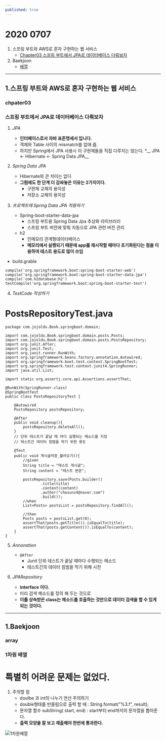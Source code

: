 ```yaml
---
published: true
---
```

# 2020 0707


1. 스프링 부트와 AWS로 혼자 구현하는 웹 서비스 
	* [Chapter03 스프링 부트에서 JPA로 데이터베이스 다뤄보자](#chpater03)
2. Baekjoon
	* [배열](#array)

---

1.스프링 부트와 AWS로 혼자 구현하는 웹 서비스
----

### chpater03

### 스프링 부트에서 JPA로 데이터베이스 다뤄보자

1. _JPA_
	* __인터페이스로서 자바 표준명세서 입니다.__
	* 객체와 Table 사이의 mismatch를 없애 줌.
	* 하지만 Spring에서 JPA 사용시 이 구현체들을 직접 다루지는 않는다.
		*__ JPA <- Hibernate <- Spring Data JPA__

2. _Spring Data JPA_
	* Hibernate와 큰 차이는 없다
	* __그럼에도 한 단계 더 감싸놓은 이유는 2가지이다.__
		+ 구현체 교체의 용이성
		+ 저장소 교체의 용이성

3. _프로젝트에 Spring Data JPA 적용하기_
	* Spring-boot-starter-data-jpa
		+ 스프링 부트용 Spring Data Jpa 추상화 라이브러리
		+ 스프링 부트 버전에 맞춰 자동으로 JPA 관련 버전 관리
	* h2
		+ 인메모리 관계형데이터베이스
		+ __메모리에서 실행되기 때문에 app를 재시작할 때마다 초기화된다는 점을 이용하여 테스트 용도로 많이 쓰임__

* build.grable

```
compile('org.springframework.boot:spring-boot-starter-web')
compile('org.springframework.boot:spring-boot-starter-data-jpa')
compile('com.h2database:h2')
testCompile('org.springframework.boot:spring-boot-starter-test')
```

4. _TestCode 작성하기_

# PostsRepositoryTest.java

```
package com.jojoldu.Book.springboot.domain;

import com.jojoldu.Book.springboot.domain.posts.Posts;
import com.jojoldu.Book.springboot.domain.posts.PostsRepository;
import org.junit.After;
import org.junit.Test;
import org.junit.runner.RunWith;
import org.springframework.beans.factory.annotation.Autowired;
import org.springframework.boot.test.context.SpringBootTest;
import org.springframework.test.context.junit4.SpringRunner;
import java.util.List;

import static org.assertj.core.api.Assertions.assertThat;

@RunWith(SpringRunner.class)
@SpringBootTest
public class PostsRepositoryTest {

    @Autowired
    PostsRepository postsRepository;

    @After
    public void cleanup(){
        postsRepository.deleteAll();
    }
    // 단위 테스트가 끝날 때 마다 실행되는 메소드를 지정
    // 테스트간 데이터 침범을 막기 위한 용도 

    @Test
    public void 게시글저장_불러오기(){
        //given
        String title = "테스트 게시글";
        String content = "테스트 본문";
	
        postsRepository.save(Posts.builder()
                .title(title)
                .content(content)
                .author("chosunz4@naver.com")
                .build());
        //when
        List<Posts> postsList = postsRepository.findAll();

        //then
        Posts posts = postsList.get(0);
        assertThat(posts.getTitle()).isEqualTo(title);
        assertThat(posts.getContent()).isEqualTo(content);
    }
}

```

5. _Annonation_
	* `@After`
		+ Junit 단위 테스트가 끝날 때마다 수행되는 메소드
		+ 테스트간의 데이터 침범을 막기 위해 시전

6. _JPARepository_
	* __interface 이다.__
	* 미리 검색 메소드를 정의 해 두는 것으로
	* __이를 상속받은 class는 메소드를 호출하는 것만으로 데이터 검색을 할 수 있게 되는 것이다.__

---

1.Baekjoon
----

### array

### 1차원 배열

# 특별히 어려운 문제는 없었다.

1. 주의할 점
	* doulbe 과 int의 나누기 연산 주의하기
	* double형태를 반올림으로 출력 할 때 : String.format("%3.f", result);
	* 문자열 함수 subString( start, end) : start부터 end까지의 문자열을 뽑아준다.
	* __출력 모양을 잘 보고 제출해야 한번에 통과한다.__

![1차원배열](https://user-images.githubusercontent.com/52272332/86914826-e9633880-c15b-11ea-9453-303dcbd2c5d1.JPG)
